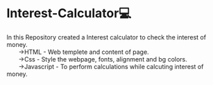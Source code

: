 # Interest-Calculator💻
In this Repository created a Interest calculator to check the interest of money.<br>
    &nbsp;&nbsp;&nbsp;&nbsp;&nbsp;&nbsp;&nbsp;->HTML - Web templete and content of page.<br>
    &nbsp;&nbsp;&nbsp;&nbsp;&nbsp;&nbsp;&nbsp;->Css - Style the webpage, fonts, alignment and bg colors.<br>
    &nbsp;&nbsp;&nbsp;&nbsp;&nbsp;&nbsp;&nbsp;->Javascript - To perform calculations while calcuting interest of money.

